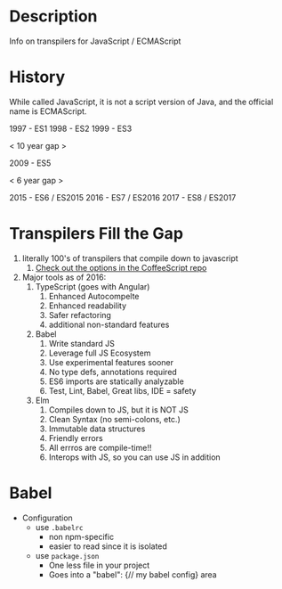# Description

Info on transpilers for JavaScript / ECMAScript

# History

While called JavaScript, it is not a script version of Java, and the official name is ECMAScript.

1997 - ES1
1998 - ES2
1999 - ES3

< 10 year gap >

2009 - ES5

< 6 year gap >

2015 - ES6 / ES2015
2016 - ES7 / ES2016
2017 - ES8 / ES2017

# Transpilers Fill the Gap

1. literally 100's of transpilers that compile down to javascript
   1. [Check out the options in the CoffeeScript repo](https://github.com/jashkenas/coffeescript/wiki/List-of-languages-that-compile-to-JS)
2. Major tools as of 2016:
   1. TypeScript (goes with Angular)
      1. Enhanced Autocompelte
      2. Enhanced readability
      3. Safer refactoring
      4. additional non-standard features
   2. Babel
      1. Write standard JS
      2. Leverage full JS Ecosystem
      3. Use experimental features sooner
      4. No type defs, annotations required
      5. ES6 imports are statically analyzable
      6. Test, Lint, Babel, Great libs, IDE = safety
   3. Elm
      1. Compiles down to JS, but it is NOT JS
      2. Clean Syntax (no semi-colons, etc.)
      3. Immutable data structures
      4. Friendly errors
      5. All errros are compile-time!!
      6. Interops with JS, so you can use JS in addition

# Babel

* Configuration
  * use `.babelrc`
    * non npm-specific
    * easier to read since it is isolated
  * use `package.json`
    * One less file in your project
    * Goes into a "babel": {// my babel config} area
